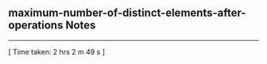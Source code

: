 <h2>maximum-number-of-distinct-elements-after-operations Notes</h2><hr>[ Time taken: 2 hrs 2 m 49 s ]
